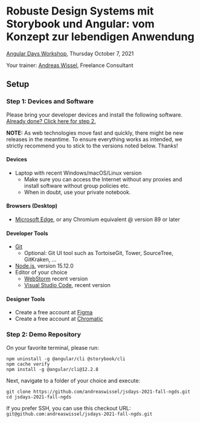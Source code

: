 # Robuste Design Systems mit Storybook und Angular: vom Konzept zur lebendigen Anwendung

[Angular Days Workshop](https://javascript-days.de/angular/robuste-design-systems-mit-storybook-und-angular-vom-konzept-zur-lebendigen-anwendung/), Thursday October 7, 2021

Your trainer: [Andreas Wissel](https://twitter.com/andreas_wissel), Freelance Consultant

## Setup

### Step 1: Devices and Software

Please bring your developer devices and install the following software. [Already done? Click here for step 2.](#step-2-demo-repository)

**NOTE:** As web technologies move fast and quickly, there might be new releases in the meantime. To ensure everything works as intended, we strictly recommend you to stick to the versions noted below. Thanks!

#### Devices

- Laptop with recent Windows/macOS/Linux version
  - Make sure you can access the Internet without any proxies and install software without group policies etc.
  - When in doubt, use your private notebook.

#### Browsers (Desktop)

- [Microsoft Edge](https://www.microsoft.com/en-us/edge), or any Chromium equivalent @ version 89 or later

#### Developer Tools

- [Git](https://git-scm.com/)
  - Optional: Git UI tool such as TortoiseGit, Tower, SourceTree, GitKraken, …
- [Node.js](https://nodejs.org/en/), version 15.12.0
- Editor of your choice
  - [WebStorm](https://www.jetbrains.com/webstorm/) recent version
  - [Visual Studio Code](https://code.visualstudio.com/), recent version

#### Designer Tools

- Create a free account at [Figma](https://figma.com)
- Create a free account at [Chromatic](https://chromatic.com)

### Step 2: Demo Repository

On your favorite terminal, please run:

```
npm uninstall -g @angular/cli @storybook/cli
npm cache verify
npm install -g @angular/cli@12.2.8
```

Next, navigate to a folder of your choice and execute:

```
git clone https://github.com/andreaswissel/jsdays-2021-fall-ngds.git
cd jsdays-2021-fall-ngds
```

If you prefer SSH, you can use this checkout URL: `git@github.com:andreaswissel/jsdays-2021-fall-ngds.git`
